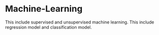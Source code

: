 # Machine-Learning
This include supervised and unsupervised machine learning.
This include regression model and classification model.

